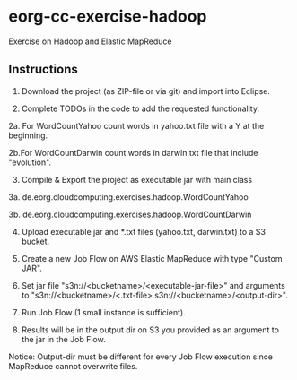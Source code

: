 eorg-cc-exercise-hadoop
=======================

Exercise on Hadoop and Elastic MapReduce

Instructions
------------

1. Download the project (as ZIP-file or via git) and import into Eclipse.

2. Complete TODOs in the code to add the requested functionality.

  2a. For WordCountYahoo count words in yahoo.txt file with a Y at the beginning. 

  2b.For WordCountDarwin count words in darwin.txt file that include "evolution".

3. Compile & Export the project as executable jar with main class
  
  3a. de.eorg.cloudcomputing.exercises.hadoop.WordCountYahoo
  
  3b. de.eorg.cloudcomputing.exercises.hadoop.WordCountDarwin

4. Upload executable jar and *.txt files (yahoo.txt, darwin.txt) to a S3 bucket.

5. Create a new Job Flow on AWS Elastic MapReduce with type "Custom JAR".

6. Set jar file "s3n://\<bucketname\>/\<executable-jar-file\>" and arguments to "s3n://\<bucketname\>/\<.txt-file\> s3n://\<bucketname\>/\<output-dir\>".

7. Run Job Flow (1 small instance is sufficient).

8. Results will be in the output dir on S3 you provided as an argument to the jar in the Job Flow.

Notice: Output-dir must be different for every Job Flow execution since MapReduce cannot overwrite files.